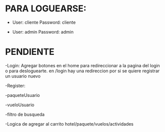 # PARA LOGUEARSE:

- User: cliente 
  Password: cliente
  
 - User: admin
   Password: admin

# PENDIENTE

-Login: Agregar botones en el home para redireccionar a la pagina del login o para desloguearte. en /login hay una redireccion por si se quiere registrar un usuario nuevo

-Register:

-paqueteUsuario

-vueloUsuario

-filtro de busqueda

-Logica de agregar al carrito hotel/paquete/vuelos/actividades
